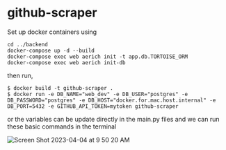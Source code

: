 # github-scraper

Set up docker containers using

```
cd ../backend
docker-compose up -d --build
docker-compose exec web aerich init -t app.db.TORTOISE_ORM
docker-compose exec web aerich init-db
```

then run,

```
$ docker build -t github-scraper .
$ docker run -e DB_NAME="web_dev" -e DB_USER="postgres" -e DB_PASSWORD="postgres" -e DB_HOST="docker.for.mac.host.internal" -e DB_PORT=5432 -e GITHUB_API_TOKEN=mytoken github-scraper

```

or the variables can be update directly in the main.py files and we can run these basic commands in the terminal

![Screen Shot 2023-04-04 at 9 50 20 AM](https://user-images.githubusercontent.com/32134349/229814681-15442384-b24e-4a0b-9d02-42c621b8f586.png)
